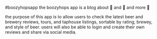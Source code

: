 #boozyhopsapp
the boozyhops app is a blog about :beer: and :beer: and more :beer:

the purpose of this app is to allow users to check the latest beer and brewery reviews, tours, and taphouse listings, sortable by rating, brewey, and style of beer.
users will also be able to login and create their own reviews and share via social media.

